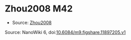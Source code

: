 <a name="material" />

# Zhou2008 M42
<script type="application/ld+json">
  {
    "@context": "https://schema.org/",
    "@type": "ChemicalSubstance",
    "@id": "https://egonw.github.io/nanowiki/nanowiki254.html#material",
    "http://purl.org/dc/terms/conformsTo":
      {
        "@type": "CreativeWork",
        "@id": "https://bioschemas.org/profiles/ChemicalSubstance/0.4-RELEASE/"
      },
    "identfier": "254",
    "name": "Zhou2008 M42",
    "url": "https://egonw.github.io/nanowiki/nanowiki254.html#material",
    "sameAs": "http://127.0.0.1/mediawiki/index.php/Special:URIResolver/Zhou2008_M42"
  }
</script>


* Source: [Zhou2008](Zhou2008.md)


Source: NanoWiki 6, doi:[10.6084/m9.figshare.11897205.v1](https://doi.org/10.6084/m9.figshare.11897205.v1)
